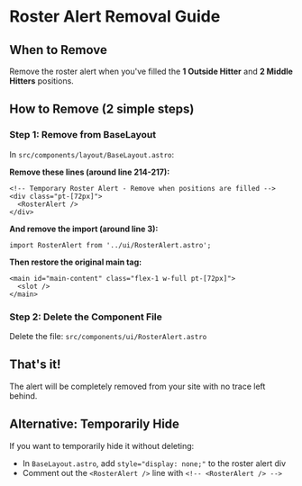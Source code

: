 # Roster Alert Removal Guide

## When to Remove
Remove the roster alert when you've filled the **1 Outside Hitter** and **2 Middle Hitters** positions.

## How to Remove (2 simple steps)

### Step 1: Remove from BaseLayout
In `src/components/layout/BaseLayout.astro`:

**Remove these lines (around line 214-217):**
```astro
<!-- Temporary Roster Alert - Remove when positions are filled -->
<div class="pt-[72px]">
  <RosterAlert />
</div>
```

**And remove the import (around line 3):**
```astro
import RosterAlert from '../ui/RosterAlert.astro';
```

**Then restore the original main tag:**
```astro
<main id="main-content" class="flex-1 w-full pt-[72px]">
  <slot />
</main>
```

### Step 2: Delete the Component File
Delete the file: `src/components/ui/RosterAlert.astro`

## That's it!
The alert will be completely removed from your site with no trace left behind.

## Alternative: Temporarily Hide
If you want to temporarily hide it without deleting:
- In `BaseLayout.astro`, add `style="display: none;"` to the roster alert div
- Comment out the `<RosterAlert />` line with `<!-- <RosterAlert /> -->` 